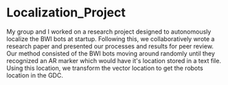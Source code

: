 # Localization_Project
My group and I worked on a research project designed to autonomously localize the BWI bots at startup. Following this, we collaboratively wrote a research paper and presented our processes and results for peer review.
Our method consisted of the BWI bots moving around randomly until they recognized an AR marker which would have it's location stored in a text file.
Using this location, we transform the vector location to get the robots location in the GDC.
